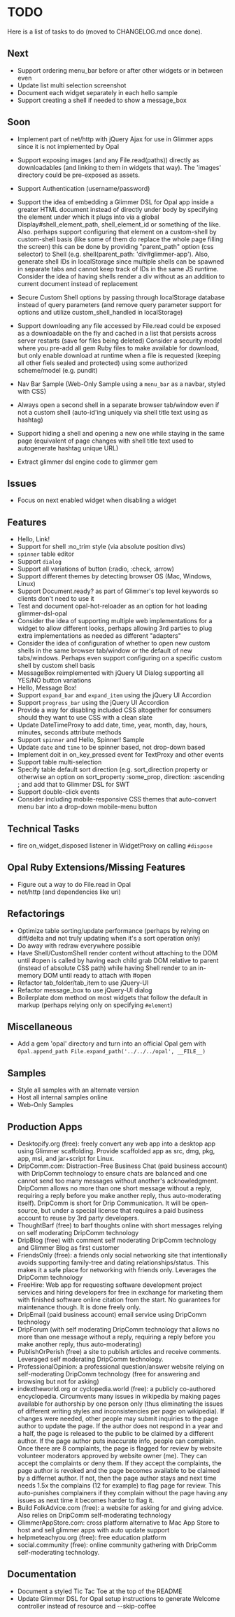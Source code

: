 # TODO

Here is a list of tasks to do (moved to CHANGELOG.md once done).

## Next

- Support ordering menu_bar before or after other widgets or in between even
- Update list multi selection screenshot
- Document each widget separately in each hello sample
- Support creating a shell if needed to show a message_box

## Soon

- Implement part of net/http with jQuery Ajax for use in Glimmer apps since it is not implemented by Opal

- Support exposing images (and any File.read(paths)) directly as downloadables (and linking to them in widgets that way). The 'images' directory could be pre-exposed as assets.
- Support Authentication (username/password)
- Support the idea of embedding a Glimmer DSL for Opal app inside a greater HTML document instead of directly under body by specifying the element under which it plugs into via a global Display#shell_element_path, shell_element_id or something of the like. Also. perhaps support configuring that element on a custom-shell by custom-shell basis (like some of them do replace the whole page filling the screen)
this can be done by providing "parent_path" option (css selector) to Shell (e.g. shell(parent_path: 'div#glimmer-app'). Also, generate shell IDs in localStorage since multiple shells can be spawned in separate tabs and cannot keep track of IDs in the same JS runtime.
Consider the idea of having shells render a div without as an addition to current document instead of replacement
- Secure Custom Shell options by passing through localStorage database instead of query parameters (and remove query parameter support for options and utilize custom_shell_handled in localStorage)
- Support downloading any file accessed by File.read could be exposed as a downloadable on the fly and cached in a list that persists across server restarts (save for files being deleted)
Consider a security model where you pre-add all gem Ruby files to make available for download, but only enable download at runtime when a file is requested (keeping all other fiels sealed and protected) using some authorized scheme/model (e.g. pundit)

- Nav Bar Sample (Web-Only Sample using a `menu_bar` as a navbar, styled with CSS)
- Always open a second shell in a separate browser tab/window even if not a custom shell (auto-id'ing uniquely via shell title text using as hashtag)
- Support hiding a shell and opening a new one while staying in the same page (equivalent of page changes with shell title text used to autogenerate hashtag unique URL)
- Extract glimmer dsl engine code to glimmer gem

## Issues

- Focus on next enabled widget when disabling a widget

## Features

- Hello, Link!
- Support for shell :no_trim style (via absolute position divs)
- `spinner` table editor
- Support `dialog`
- Support all variations of button (:radio, :check, :arrow)
- Support different themes by detecting browser OS (Mac, Windows, Linux)
- Support Document.ready? as part of Glimmer's top level keywords so clients don't need to use it
- Test and document opal-hot-reloader as an option for hot loading glimmer-dsl-opal
- Consider the idea of supporting multiple web implementations for a widget to allow different looks, perhaps allowing 3rd parties to plug extra implementations as needed as different "adapters"
- Consider the idea of configuration of whether to open new custom shells in the same browser tab/window or the default of new tabs/windows. Perhaps even support configuring on a specific custom shell by custom shell basis
- MessageBox reimplemented with jQuery UI Dialog supporting all YES/NO button variations
- Hello, Message Box!
- Support `expand_bar` and `expand_item` using the jQuery UI Accordion
- Support `progress_bar` using the jQuery UI Accordion
- Provide a way for disabling included CSS altogether for consumers should they want to use CSS with a clean slate
- Update DateTimeProxy to add date, time, year, month, day, hours, minutes, seconds attribute methods
- Support `spinner` and Hello, Spinner! Sample
- Update `date` and `time` to be spinner based, not drop-down based
- Implement doit in on_key_pressed event for TextProxy and other events
- Support table multi-selection
- Specify table default sort direction (e.g. sort_direction property or otherwise an option on sort_property :some_prop, direction: :ascending ; and add that to Glimmer DSL for SWT
- Support double-click events
- Consider including mobile-responsive CSS themes that auto-convert menu bar into a drop-down mobile-menu button

## Technical Tasks

- fire on_widget_disposed listener in WidgetProxy on calling `#dispose`

## Opal Ruby Extensions/Missing Features
- Figure out a way to do File.read in Opal
- net/http (and dependencies like uri)

## Refactorings

- Optimize table sorting/update performance (perhaps by relying on diff/delta and not truly updating when it's a sort operation only)
- Do away with redraw everywhere possible
- Have Shell/CustomShell render content without attaching to the DOM until #open is called by having each child grab DOM relative to parent (instead of absolute CSS path) while having Shell render to an in-memory DOM until ready to attach with #open
- Refactor tab_folder/tab_item to use jQuery-UI
- Refactor message_box to use jQuery-UI dialog
- Boilerplate dom method on most widgets that follow the default in markup (perhaps relying only on specifying `#element`)

## Miscellaneous

- Add a gem 'opal' directory and turn into an official Opal gem with `Opal.append_path File.expand_path('../../../opal', __FILE__)`

## Samples

- Style all samples with an alternate version
- Host all internal samples online
- Web-Only Samples

## Production Apps

- Desktopify.org (free): freely convert any web app into a desktop app using Glimmer scaffolding. Provide scaffolded app as src, dmg, pkg, app, msi, and jar+script for Linux.
- DripComm.com: Distraction-Free Business Chat (paid business account) with DripComm technology to ensure chats are balanced and one cannot send too many messages without another's acknowledgment. DripComm allows no more than one short message without a reply, requiring a reply before you make another reply, thus auto-moderating itself). DripComm is short for Drip Communication. It will be open-source, but under a special license that requires a paid business account to reuse by 3rd party developers.
- ThoughtBarf (free) to barf thoughts online with short messages relying on self moderating DripComm technology
- DripBlog (free) with comment self moderating DripComm technology and Glimmer Blog as first customer
- FriendsOnly (free): a friends only social networking site that intentionally avoids supporting family-tree and dating relationships/status. This makes it a safe place for networking with friends only. Leverages the DripComm technology
- FreeHire: Web app for requesting software development project services and hiring developers for free in exchange for marketing them with finished software online citation from the start. No guarantees for maintenance though. It is done freely only.
- DripEmail (paid business account) email service using DripComm technology
- DripForum (with self moderating DripComm technology that allows no more than one message without a reply, requiring a reply before you make another reply, thus auto-moderating)
- PublishOrPerish (free) a site to publish articles and receive comments. Leveraged self moderating DripComm technology.
- ProfessionalOpinion: a professional question/answer website relying on self-moderating DripComm technology (free for answering and browsing but not for asking)
- indextheworld.org or cyclopedia.world (free): a publicly co-authored encyclopedia. Circumvents many issues in wikipedia by making pages available for authorship by one person only (thus eliminating the issues of different writing styles and inconsistencies per page on wikipedia). If changes were needed, other people may submit inquiries to the page author to update the page. If the author does not respond in a year and a half, the page is released to the public to be claimed by a different author. If the page author puts inaccurate info, people can complain. Once there are 8 complaints, the page is flagged for review by website volunteer moderators approved by website owner (me). They can accept the complaints or deny them. If they accept the complaints, the page author is revoked and the page becomes available to be claimed by a differnet author. If not, then the page author stays and next time needs 1.5x the complains (12 for example) to flag page for review. This auto-punishes complainers if they complain without the page having any issues as next time it becomes harder to flag it.
- Build FolkAdvice.com (free): a website for asking for and giving advice. Also relies on DripComm self-moderating technology
- GlimmerAppStore.com: cross platform alternative to Mac App Store to host and sell glimmer apps with auto update support
- helpmeteachyou.org (free): free education platform
- social.community (free): online community gathering with DripComm self-moderating technology.

## Documentation

- Document a styled Tic Tac Toe at the top of the README
- Update Glimmer DSL for Opal setup instructions to generate Welcome controller instead of resource and --skip-coffee
